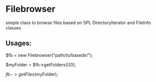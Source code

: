 Filebrowser
===========

simple class to browse files based on SPL DirectoryIterator and FileInfo classes

Usages:
-------

  $fb = new Filebrowser("path/to/basedir/");
  
  $myFolder = $fb->getFolders()[0];

  $fb->getFiles($myFolder);


